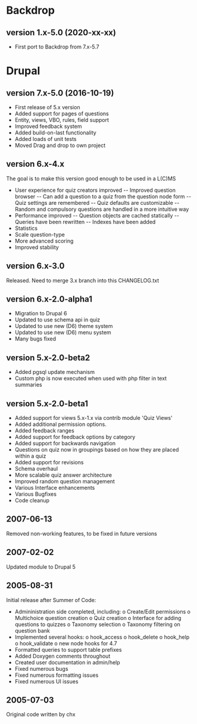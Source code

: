 Backdrop
============
version 1.x-5.0 (2020-xx-xx)
----------------
- First port to Backdrop from 7.x-5.7

Drupal
============
version 7.x-5.0 (2016-10-19)
----------------
- First release of 5.x version
- Added support for pages of questions
- Entity, views, VBO, rules, field support
- Improved feedback system
- Added build-on-last functionality
- Added loads of unit tests
- Moved Drag and drop to own project

version 6.x-4.x
----------------
The goal is to make this version good enough to be used in a L(C)MS
- User experience for quiz creators improved
-- Improved question browser
-- Can add a question to a quiz from the question node form
-- Quiz settings are remembered
-- Quiz defaults are customizable
-- Random and compulsory questions are handled in a more intuitive way
- Performance improved
-- Question objects are cached statically
-- Queries have been rewritten
-- Indexes have been added
- Statistics
- Scale question-type
- More advanced scoring
- Improved stability

version 6.x-3.0
---------------
Released.  Need to merge 3.x branch into this CHANGELOG.txt

version 6.x-2.0-alpha1
----------------------
- Migration to Drupal 6
- Updated to use schema api in quiz
- Updated to use new (D6) theme system
- Updated to use new (D6) menu system
- Many bugs fixed

version 5.x-2.0-beta2
------------
- Added pgsql update mechanism
- Custom php is now executed when used with php filter in text summaries

version 5.x-2.0-beta1
------------
- Added support for views 5.x-1.x via contrib module 'Quiz Views'
- Added additional permission options.
- Added feedback ranges
- Added support for feedback options by category
- Added support for backwards navigation
- Questions on quiz now in groupings based on how they are placed within a quiz
- Added support for revisions
- Schema overhaul
- More scalable quiz answer architecture
- Improved random question management
- Various Interface enhancements
- Various Bugfixes
- Code cleanup

2007-06-13
----------
Removed non-working features, to be fixed in future versions

2007-02-02
----------
Updated module to Drupal 5

2005-08-31
----------
Initial release after Summer of Code:

- Admininistration side completed, including:
  o Create/Edit permissions
  o Multichoice question creation
  o Quiz creation
  o Interface for adding questions to quizzes
  o Taxonomy selection
  o Taxonomy filtering on question bank
- Implemented several hooks:
  o hook_access
  o hook_delete
  o hook_help
  o hook_validate
  o new node hooks for 4.7
- Formatted queries to support table prefixes
- Added Doxygen comments throughout
- Created user documentation in admin/help
- Fixed numerous bugs
- Fixed numerous formatting issues
- Fixed numerous UI issues


2005-07-03
----------
Original code written by chx
